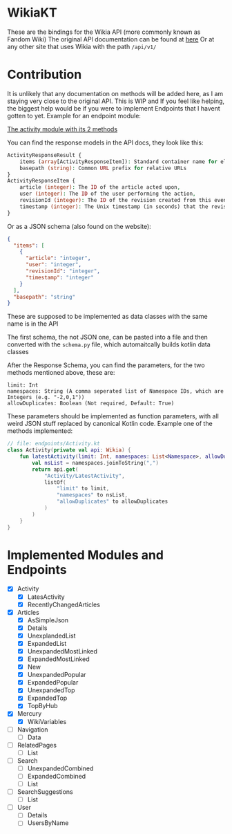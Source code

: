 # WikiaKT

These are the bindings for the Wikia API (more commonly known as Fandom Wiki)
The original API documentation can be found at [here](https://jellesmarbleruns.fandom.com/api/v1/#!/Activity/getRecentlyChangedArticles_get_1)
Or at any other site that uses Wikia with the path `/api/v1/`

# Contribution
It is unlikely that any documentation on methods will be added here, as I am staying very close to the original API. 
This is WIP and If you feel like helping, the biggest help would be if you were to implement Endpoints that I havent gotten to yet.
Example for an endpoint module:

[The activity module with its 2 methods](https://jellesmarbleruns.fandom.com/api/v1/#!/Activity)

You can find the response models in the API docs, they look like this:
```php
ActivityResponseResult {
    items (array[ActivityResponseItem]): Standard container name for element collection (list),
    basepath (string): Common URL prefix for relative URLs
}
ActivityResponseItem {
    article (integer): The ID of the article acted upon,
    user (integer): The ID of the user performing the action,
    revisionId (integer): The ID of the revision created from this event,
    timestamp (integer): The Unix timestamp (in seconds) that the revision was made
}
```
Or as a JSON schema (also found on the website):
```json
{
  "items": [
    {
      "article": "integer",
      "user": "integer",
      "revisionId": "integer",
      "timestamp": "integer"
    }
  ],
  "basepath": "string"
}
```

These are supposed to be implemented as data classes with the same name is in the API

The first schema, the not JSON one, can be pasted into a file and then converted with the `schema.py` file, which automaitcally builds kotlin data classes

After the Response Schema, you can find the parameters, for the two methods mentioned above, these are:
```
limit: Int
namespaces: String (A comma seperated list of Namespace IDs, which are Integers (e.g. "-2,0,1"))
allowDuplicates: Boolean (Not required, Default: True)
```

These parameters should be implemented as function parameters, with all weird JSON stuff replaced by canonical Kotlin code.
Example one of the methods implemented:
```kotlin
// file: endpoints/Activity.kt
class Activity(private val api: Wikia) {
    fun latestActivity(limit: Int, namespaces: List<Namespace>, allowDuplicates: Boolean = true): RequestResult<ActivityResponseResult> {
        val nsList = namespaces.joinToString(",")
        return api.get(
            "Activity/LatestActivity",
            listOf(
                "limit" to limit,
                "namespaces" to nsList,
                "allowDuplicates" to allowDuplicates
            )
        )
    }
}
```

# Implemented Modules and Endpoints

- [x] Activity
    - [x] LatesActivity
    - [x] RecentlyChangedArticles
- [x] Articles
    - [x] AsSimpleJson
    - [x] Details
    - [x] UnexplandedList
    - [x] ExpandedList
    - [x] UnexpandedMostLinked
    - [x] ExpandedMostLinked
    - [x] New
    - [x] UnexpandedPopular
    - [x] ExpandedPopular
    - [x] UnexpandedTop
    - [x] ExpandedTop
    - [x] TopByHub
- [x] Mercury
    - [x] WikiVariables
- [ ] Navigation
    - [ ] Data
- [ ] RelatedPages
    - [ ] List
- [ ] Search
    - [ ] UnexpandedCombined
    - [ ] ExpandedCombined
    - [ ] List
- [ ] SearchSuggestions
    - [ ] List
- [ ] User
    - [ ] Details
    - [ ] UsersByName

